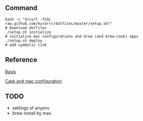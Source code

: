 ## Command

```
bash -c "$(curl -fsSL raw.github.com/kurarrr/dotfiles/master/setup.sh)"
# Download dotfiles
./setup.sh initialize
# initialize mac configurations and brew (and brew-cask) apps
./setup.sh deploy
# add symbolic link
```

## Reference

[Basis](https://github.com/okamos/dotfiles)

[Cask and mac configuration](https://queryok.ikuwow.com/entry/dotfiles-refined-with-brewfile/)


## TODO

- settings of anyenv
- brew install by mas 